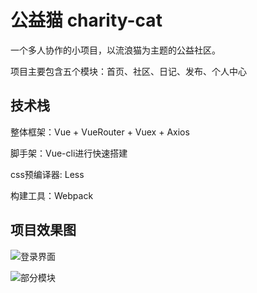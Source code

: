 # 公益猫 charity-cat

一个多人协作的小项目，以流浪猫为主题的公益社区。

项目主要包含五个模块：首页、社区、日记、发布、个人中心

## 技术栈

整体框架：Vue + VueRouter + Vuex + Axios

脚手架：Vue-cli进行快速搭建

css预编译器: Less

构建工具：Webpack

## 项目效果图

![登录界面](http://pbn1lx9m9.bkt.clouddn.com/effect-img2.jpg-600h)

![部分模块](http://pbn1lx9m9.bkt.clouddn.com/effect-img.jpg-600h)
